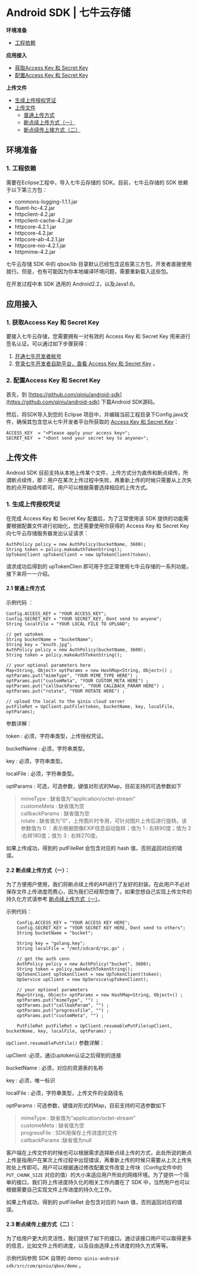 
# Android SDK | 七牛云存储

**环境准备**

- [工程依赖](#dependencies)

**应用接入**

- [获取Access Key 和 Secret Key](#acc-appkey)
- [配置Access Key 和 Secret Key](#appkeycfg)

**上传文件**

- [生成上传授权凭证](#uploadToken)
- [上传文件](#uploadfile)
    - [普通上传方式](#normalUpload)
    - [断点续上传方式（一）](#resumable1)
    - [断点续传上接方式（二）](#resumable2)


## 环境准备

<a name="dependencies"></a>

### 1. 工程依赖

需要在Eclipse工程中，导入七牛云存储的 SDK。目前，七牛云存储的 SDK 依赖于以下第三方包：

- commons-logging-1.1.1.jar
- fluent-hc-4.2.jar
- httpclient-4.2.jar
- httpclient-cache-4.2.jar
- httpcore-4.2.1.jar
- httpcore-4.2.jar
- httpcore-ab-4.2.1.jar
- httpcore-nio-4.2.1.jar
- httpmime-4.2.jar

七牛云存储 SDK 中的 qbox/lib 目录默认已经包含这些第三方包，开发者直接使用就行。但是，也有可能因为你本地编译环境问题，需要重新载入这些包。

在开发过程中本 SDK 选用的 Android2.2，以及Java1.6。

## 应用接入

<a name="acc-appkey"></a>

### 1. 获取Access Key 和 Secret Key

要接入七牛云存储，您需要拥有一对有效的 Access Key 和 Secret Key 用来进行签名认证。可以通过如下步骤获得：

1. [开通七牛开发者帐号](https://dev.qiniutek.com/signup)
2. [登录七牛开发者自助平台，查看 Access Key 和 Secret Key](https://dev.qiniutek.com/account/keys) 。

<a name="appkeycfg"></a>

### 2. 配置Access Key 和 Secret Key

首先，到 [https://github.com/qiniu/android-sdk](https://github.com/qiniu/android-sdk) 下载Android SDK源码。

然后，将SDK导入到您的 Eclipse 项目中，并编辑当前工程目录下Config.java文件，确保其包含您从七牛开发者平台所获取的 [Access Key 和 Secret Key](#acc-appkey)：

    ACCESS_KEY	= "<Please apply your access key>";
	SECRET_KEY	= "<Dont send your secret key to anyone>";


<a name="uploadfile"></a>

## 上传文件

Android SDK 目前支持从本地上传某个文件，上传方式分为直传和断点续传。所谓断点续传，即：用户在某次上传过程中失败，再重新上传的时候只需要从上次失败的点开始续传即可。用户可以根据需要选择相应的上传方式。

<a name="uploadToken"></a>

### 1. 生成上传授权凭证

在完成 Access Key 和 Secret Key 配置后，为了正常使用该 SDK 提供的功能需要根据配置文件进行初始化，您还需要使用你获得的 Access Key 和 Secret Key 向七牛云存储服务器发出认证请求：

    AuthPolicy policy = new AuthPolicy(bucketName, 3600);    
    String token = policy.makeAuthTokenString();  
    UpTokenClient upTokenClient = new UpTokenClient(token);

请求成功后得到的 upTokenClien 即可用于您正常使用七牛云存储的一系列功能，接下来将一一介绍。

<a name="normalUpload"></a>

#### 2.1 普通上传方式

示例代码 ：    
  
    Config.ACCESS_KEY = "YOUR ACCESS_KEY";  
    Config.SECRET_KEY = "YOUR SECRET_KEY, Dont send to anyone";   
    String localFile = "YOUR LOCAL FILE TO UPLOAD";
    
	// get uptoken
    String bucketName = "bucketName";   
    String key = "knuth.jpg";   
    AuthPolicy policy = new AuthPolicy(bucketName, 3600);  
    String token = policy.makeAuthTokenString();  

    // your optional parameters here
    Map<String, Object> optParams = new HashMap<String, Object>() ;  
    optParams.put("mimeType", "YOUR MIME_TYPE HERE") ;  
    optParams.put("customMeta", "YOUR CUSTOM_META HERE") ;  
    optParams.put("callbackParms", "YOUR CALLBACK_PARAM HERE") ;  
    optParams.put("rotate", "YOUR ROTATE HERE") ;   

	// upload the local to the qiniu cloud server
    putFileRet = UpClient.putFile(token, bucketName, key, localFile, optParams);  


参数详解：　

token
: 必须，字符串类型，上传授权凭证。

bucketName
: 必须，字符串类型。 

key
: 必须，字符串类型。

localFile
: 必须，字符串类型。

optParams
: 可选，可选参数，键值对形式的Map，目前支持的可选参数如下

> mimeType
: 缺省值为"application/octet-stream"  
customeMeta
: 缺省值为空  
callbackParams
: 缺省值为空  
rotate
: 缺省值为"0"，上传图片时专用，可针对图片上传后进行旋转。该参数值为 0 ：表示根据图像EXIF信息自动旋转；值为 1 : 右转90度；值为 2 :右转180度；值为 3 : 右转270度。

如果上传成功，得到的 putFileRet 会包含对应的 hash 值，否则返回对应的错误。

<a name="resumable1"></a>
	
#### 2.2 断点续上传方式（一）：

为了方便用户使用，我们将断点续上传的API进行了友好的封装。在此用户不必对保存文件上传进度而费心，因为我们已经帮您做了。如果您想自己实现上传文件的持久化方式请参考 [断点续上传方式（一）](#resumable1)。

示例代码：  

		Config.ACCESS_KEY = "YOUR ACCESS KEY HERE";
		Config.SECRET_KEY = "YOUR SECRET KEY HERE, Dont send to others";
		String bucketName = "bucket";
		
		String key = "golang.key";
		String localFile = "/mnt/sdcard/rpc.go" ;

		// get the auth conn
		AuthPolicy policy = new AuthPolicy("bucket", 3600);
		String token = policy.makeAuthTokenString();
		UpTokenClient upTokenClient = new UpTokenClient(token);
		UpService upClient = new UpService(upTokenClient);
		
		// your optional parameters
		Map<String, Object> optParams = new HashMap<String, Object>() ;
		optParams.put("mimeType", "") ;
		optParams.put("callbakParam", "") ;
		optParams.put("progressFile", "") ;
		optParams.put("customMeta", "") ;

		PutFileRet putFileRet = UpClient.resumablePutFile(upClient, bucketName, key, localFile, optParams) ;


`UpClient.resumablePutFile()` 参数详解：

upClient
:必须，通过uptoken认证之后得到的连接

bucketName
: 必须，对应的资源表的名称

key
: 必须，唯一标识

localFile
: 必须，字符串类型，上传文件的全路径名

optParams
: 可选参数，键值对形式的Map，目前支持的可选参数如下

> mimeType
: 缺省值为"application/octet-stream"  
customeMeta
: 缺省值为空   
progressFile
: SDK用保存上传进度的文件  
callbackParams
:缺省值为null  

客户端在上传文件的时候也可以根据需求选择断点续上传的方式，此处所说的断点上传是指用户在某次上传过程中出现错误，再重新上传的时候只需要从上次上传失败处上传即可。用户可以根据通过修改配置文件改变上传块（Config文件中的`PUT_CHUNK_SIZE` 对应的值）的大小来适应用户所处的网络环境。为了提供一个简单的接口，我们将上传进度持久化的相关工作内置在了 SDK 中，当然用户也可以根据需要自己实现文件上传进度的持久化工作。

如果上传成功，得到的 putFileRet 会包含对应的 hash 值，否则返回对应的错误。

<a name="resumable2"></a>

#### 2.3 断点续传上接方式（二）：

为了给用户更大的灵活性，我们提供了如下的接口。通过该接口用户可以取得更多的信息，比如文件上传的进度，以及自由选择上传进度的持久方式等等。

示例代码参照 SDK 自带的 demo: `qiniu-android-sdk/src/com/qiniu/qbox/demo` 。
